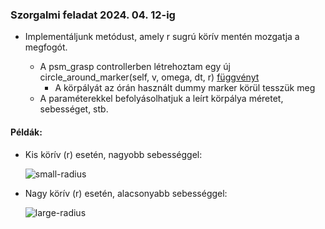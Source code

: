 ### Szorgalmi feladat 2024. 04. 12-ig
- Implementáljunk metódust, amely r sugrú körív mentén mozgatja a megfogót.

  - A psm_grasp controllerben létrehoztam egy új circle_around_marker(self, v, omega, dt, r) [függvényt](https://github.com/hanubence/ros2_course/blob/main/src/ros2_course/ros2_course/psm_grasp.py)
    - A körpályát az órán használt dummy marker körül tesszük meg
  - A paraméterekkel befolyásolhatjuk a leírt körpálya méretet, sebességet, stb.
#### Példák:
  - Kis körív (r) esetén, nagyobb sebességgel:

    ![small-radius](https://github.com/hanubence/ros2_course/assets/32911312/63c885a7-f15b-4603-be26-2fb3cafda2f3)
    
  - Nagy körív (r) esetén, alacsonyabb sebességgel:

    ![large-radius](https://github.com/hanubence/ros2_course/assets/32911312/f11b406c-c626-49d9-be52-8529f5935372)
  
